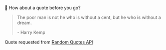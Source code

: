 📣 How about a quote before you go?

> The poor man is not he who is without a cent, but he who is without a dream.
>
> <p>- Harry Kemp</p>

Quote requested from [Random Quotes API](https://github.com/lukePeavey/quotable)

